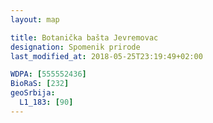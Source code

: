 ```yaml
---
layout: map

title: Botanička bašta Jevremovac
designation: Spomenik prirode
last_modified_at: 2018-05-25T23:19:49+02:00

WDPA: [555552436]
BioRaS: [232]
geoSrbija:
  L1_183: [90]
---
```

